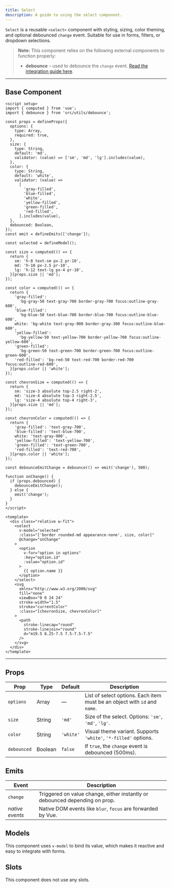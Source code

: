 ```yaml
---
title: Select  
description: A guide to using the select component.
---
```


`Select` is a reusable `<select>` component with styling, sizing, color theming, and optional debounced `change` event. Suitable for use in forms, filters, or dropdown selections.

> **Note:** This component relies on the following external components to function properly:
> * **debounce** – used to debounce the `change` event. [Read the integration guide here](/utils/debounce).

---

## Base Component

```vue
<script setup>
import { computed } from 'vue';
import { debounce } from 'src/utils/debounce';

const props = defineProps({
  options: {
    type: Array,
    required: true,
  },
  size: {
    type: String,
    default: 'md',
    validator: (value) => ['sm', 'md', 'lg'].includes(value),
  },
  color: {
    type: String,
    default: 'white',
    validator: (value) =>
      [
        'gray-filled',
        'blue-filled',
        'white',
        'yellow-filled',
        'green-filled',
        'red-filled',
      ].includes(value),
  },
  debounced: Boolean,
});
const emit = defineEmits(['change']);

const selected = defineModel();

const size = computed(() => {
  return {
    sm: 'h-8 text-sm px-2 pr-10',
    md: 'h-10 px-2.5 pr-10',
    lg: 'h-12 text-lg px-4 pr-10',
  }[props.size || 'md'];
});

const color = computed(() => {
  return {
    'gray-filled':
      'bg-gray-50 text-gray-700 border-gray-700 focus:outline-gray-600',
    'blue-filled':
      'bg-blue-50 text-blue-700 border-blue-700 focus:outline-blue-600',
    white: 'bg-white text-gray-900 border-gray-300 focus:outline-blue-600',
    'yellow-filled':
      'bg-yellow-50 text-yellow-700 border-yellow-700 focus:outline-yellow-600',
    'green-filled':
      'bg-green-50 text-green-700 border-green-700 focus:outline-green-600',
    'red-filled': 'bg-red-50 text-red-700 border-red-700 focus:outline-red-600',
  }[props.color || 'white'];
});

const chevronSize = computed(() => {
  return {
    sm: 'size-3 absolute top-2.5 right-2',
    md: 'size-4 absolute top-3 right-2.5',
    lg: 'size-4 absolute top-4 right-3',
  }[props.size || 'md'];
});

const chevronColor = computed(() => {
  return {
    'gray-filled': 'text-gray-700',
    'blue-filled': 'text-blue-700',
    white: 'text-gray-900',
    'yellow-filled': 'text-yellow-700',
    'green-filled': 'text-green-700',
    'red-filled': 'text-red-700',
  }[props.color || 'white'];
});

const debounceEmitChange = debounce(() => emit('change'), 500);

function onChange() {
  if (props.debounced) {
    debounceEmitChange();
  } else {
    emit('change');
  }
}
</script>

<template>
  <div class="relative w-fit">
    <select
      v-model="selected"
      :class="['border rounded-md appearance-none', size, color]"
      @change="onChange"
    >
      <option
        v-for="option in options"
        :key="option.id"
        :value="option.id"
      >
        {{ option.name }}
      </option>
    </select>
    <svg
      xmlns="http://www.w3.org/2000/svg"
      fill="none"
      viewBox="0 0 24 24"
      stroke-width="1.5"
      stroke="currentColor"
      :class="[chevronSize, chevronColor]"
    >
      <path
        stroke-linecap="round"
        stroke-linejoin="round"
        d="m19.5 8.25-7.5 7.5-7.5-7.5"
      />
    </svg>
  </div>
</template>
```

---

## Props

| Prop        | Type    | Default   | Description                                                               |
| ----------- | ------- | --------- | ------------------------------------------------------------------------- |
| `options`   | Array   | —         | List of select options. Each item must be an object with `id` and `name`. |
| `size`      | String  | `'md'`    | Size of the select. Options: `'sm'`, `'md'`, `'lg'`.                      |
| `color`     | String  | `'white'` | Visual theme variant. Supports `'white'`, `'*-filled'` options.           |
| `debounced` | Boolean | `false`   | If `true`, the `change` event is debounced (500ms).                       |

## Emits

| Event    | Description                                                                 |
| -------- | --------------------------------------------------------------------------- |
| `change` | Triggered on value change, either instantly or debounced depending on prop. |
| *native events* | Native DOM events like `blur`, `focus` are forwarded by Vue.                |

## Models

This component uses `v-model` to bind its value, which makes it reactive and easy to integrate with forms.

## Slots

This component does not use any slots.